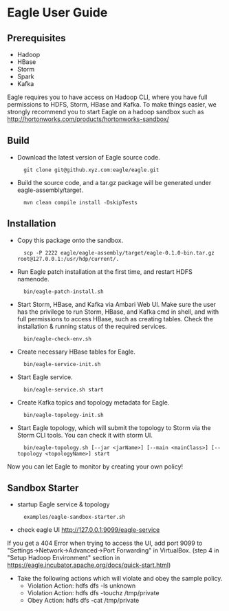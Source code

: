 <!--
{% comment %}
# Licensed to the Apache Software Foundation (ASF) under one or more
# contributor license agreements.  See the NOTICE file distributed with
# this work for additional information regarding copyright ownership.
# The ASF licenses this file to You under the Apache License, Version 2.0
# (the "License"); you may not use this file except in compliance with
# the License.  You may obtain a copy of the License at
#
#    http://www.apache.org/licenses/LICENSE-2.0
#
# Unless required by applicable law or agreed to in writing, software
# distributed under the License is distributed on an "AS IS" BASIS,
# WITHOUT WARRANTIES OR CONDITIONS OF ANY KIND, either express or implied.
# See the License for the specific language governing permissions and
# limitations under the License.
{% endcomment %}
-->

Eagle User Guide
========================

Prerequisites
-------------
* Hadoop
* HBase
* Storm
* Spark
* Kafka

Eagle requires you to have access on Hadoop CLI, where you have full permissions to HDFS, Storm, HBase and Kafka. To make things easier, we strongly recommend you to start Eagle on a hadoop sandbox such as http://hortonworks.com/products/hortonworks-sandbox/


Build
-----

* Download the latest version of Eagle source code.

		git clone git@github.xyz.com:eagle/eagle.git


* Build the source code, and a tar.gz package will be generated under eagle-assembly/target.

		mvn clean compile install -DskipTests

Installation
-----------
* Copy this package onto the sandbox.

		scp -P 2222 eagle/eagle-assembly/target/eagle-0.1.0-bin.tar.gz root@127.0.0.1:/usr/hdp/current/.

* Run Eagle patch installation at the first time, and restart HDFS namenode.

		bin/eagle-patch-install.sh


* Start Storm, HBase, and Kafka via Ambari Web UI. Make sure the user has the privilege to run Storm, HBase, and Kafka cmd in shell, and with full permissions to access HBase, such as creating tables. Check the installation & running status of the required services.

		bin/eagle-check-env.sh


* Create necessary HBase tables for Eagle.

		bin/eagle-service-init.sh


* Start Eagle service.

		bin/eagle-service.sh start
		

* Create Kafka topics and topology metadata for Eagle.

		bin/eagle-topology-init.sh


* Start Eagle topology, which will submit the topology to Storm via the Storm CLI tools. You can check it with storm UI.

		bin/eagle-topology.sh [--jar <jarName>] [--main <mainClass>] [--topology <topologyName>] start


Now you can let Eagle to monitor by creating your own policy!


Sandbox Starter
---------------

* startup Eagle service & topology

		examples/eagle-sandbox-starter.sh
		
* check eagle UI <http://127.0.0.1:9099/eagle-service>

If you get a 404 Error when trying to access the UI, add port 9099 to "Settings->Network->Advanced->Port Forwarding" in VirtualBox.
(step 4 in "Setup Hadoop Environment" section in https://eagle.incubator.apache.org/docs/quick-start.html)

* Take the following actions which will violate and obey the sample policy.
     * Violation Action: hdfs dfs -ls unknown
     * Violation Action: hdfs dfs -touchz /tmp/private
     * Obey Action: hdfs dfs -cat /tmp/private

